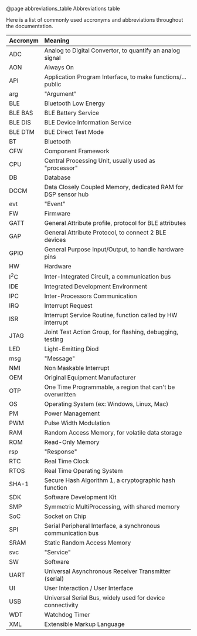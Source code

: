 @page abbreviations_table Abbreviations table

Here is a list of commonly used accronyms and abbreviations throughout the
documentation.

Accronym       | Meaning                                                       |
:--------------|:--------------------------------------------------------------|
ADC            | Analog to Digital Convertor, to quantify an analog signal     |
AON            | Always On                                                     |
API            | Application Program Interface, to make functions/... public   |
arg            | "Argument"                                                    |
BLE            | Bluetooth Low Energy                                          |
BLE BAS        | BLE Battery Service                                           |
BLE DIS        | BLE Device Information Service                                |
BLE DTM        | BLE Direct Test Mode                                          |
BT             | Bluetooth                                                     |
CFW            | Component Framework                                           |
CPU            | Central Processing Unit, usually used as "processor"          |
DB             | Database                                                      |
DCCM           | Data Closely Coupled Memory, dedicated RAM for DSP sensor hub |
evt            | "Event"                                                       |
FW             | Firmware                                                      |
GATT           | General Attribute profile, protocol for BLE attributes        |
GAP            | General Attribute Protocol, to connect 2 BLE devices          |
GPIO           | General Purpose Input/Output, to handle hardware pins         |
HW             | Hardware                                                      |
I<sup>2</sup>C | Inter-Integrated Circuit, a communication bus                 |
IDE            | Integrated Development Environment                            |
IPC            | Inter-Processors Communication                                |
IRQ            | Interrupt Request                                             |
ISR            | Interrupt Service Routine, function called by HW interrupt    |
JTAG           | Joint Test Action Group, for flashing, debugging, testing     |
LED            | Light-Emitting Diod                                           |
msg            | "Message"                                                     |
NMI            | Non Maskable Interrupt                                        |
OEM            | Original Equipment Manufacturer                               |
OTP            | One Time Programmable, a region that can't be overwritten     |
OS             | Operating System (ex: Windows, Linux, Mac)                    |
PM             | Power Management                                              |
PWM            | Pulse Width Modulation                                        |
RAM            | Random Access Memory, for volatile data storage               |
ROM            | Read-Only Memory                                              |
rsp            | "Response"                                                    |
RTC            | Real Time Clock                                               |
RTOS           | Real Time Operating System                                    |
SHA-1          | Secure Hash Algorithm 1, a cryptographic hash function        |
SDK            | Software Development Kit                                      |
SMP            | Symmetric MultiProcessing, with shared memory                 |
SoC            | Socket on Chip                                                |
SPI            | Serial Peripheral Interface, a synchronous communication bus  |
SRAM           | Static Random Access Memory                                   |
svc            | "Service"                                                     |
SW             | Software                                                      |
UART           | Universal Asynchronous Receiver Transmitter (serial)          |
UI             | User Interaction / User Interface                             |
USB            | Universal Serial Bus, widely used for device connectivity     |
WDT            | Watchdog Timer                                                |
XML            | Extensible Markup Language                                    |
